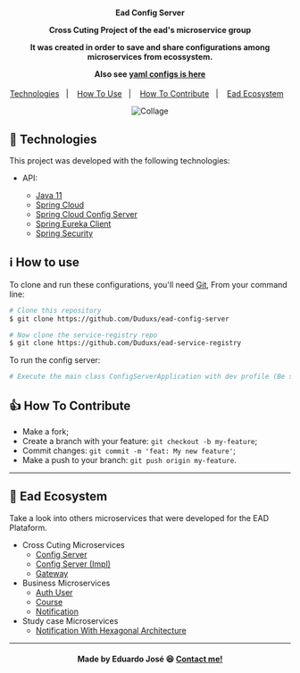 <h4 align="center">
  <p>Ead Config Server</p>
  
  <p>Cross Cuting Project of the ead's microservice group</p>
  
  <p>It was created in order to save and share configurations among microservices from ecossystem.</p>
  
  <p>Also see <a href="https://github.com/Duduxs/ead-config-server-repo">yaml configs is here</p>
  
</h4>

<p align="center">
  <a href="#rocket-technologies">Technologies</a>&nbsp;&nbsp;&nbsp;|&nbsp;&nbsp;&nbsp;
  <a href="#information_source-how-to-use">How To Use</a>&nbsp;&nbsp;&nbsp;|&nbsp;&nbsp;&nbsp;
  <a href="#thumbsup-how-to-contribute">How To Contribute</a>&nbsp;&nbsp;&nbsp;|&nbsp;&nbsp;&nbsp;
  <a href="#handshake-ead-ecosystem">Ead Ecosystem</a>&nbsp;&nbsp;&nbsp;
</p>

<p align="center">
<img alt="Collage" src="https://ik.imagekit.io/27ewoxssse/ead-config-server__fUK5Mj6j.png?ik-sdk-version=javascript-1.4.3&updatedAt=1651447622406"> 
</p>

## :rocket: Technologies

This project was developed with the following technologies:

- API:

  - [Java 11](https://www.oracle.com/java/technologies/javase/jdk11-archive-downloads.html)
  - [Spring Cloud](https://spring.io/projects/spring-cloud)
  - [Spring Cloud Config Server](https://spring.io/projects/spring-cloud-config#overview)
  - [Spring Eureka Client](https://cloud.spring.io/spring-cloud-netflix/multi/multi__service_discovery_eureka_clients.html)
  - [Spring Security](https://spring.io/projects/spring-security)

## :information_source: How to use
To clone and run these configurations, you'll need [Git](https://git-scm.com), From your command line:

```bash
# Clone this repository
$ git clone https://github.com/Duduxs/ead-config-server

# Now clone the service-registry repo
$ git clone https://github.com/Duduxs/ead-service-registry
```

To run the config server:

```bash
# Execute the main class ConfigServerApplication with dev profile (Be sure to have already service registry up) 
```

## :thumbsup: How To Contribute

-  Make a fork;
-  Create a branch with your feature: `git checkout -b my-feature`;
-  Commit changes: `git commit -m 'feat: My new feature'`;
-  Make a push to your branch: `git push origin my-feature`.

---

## :handshake: Ead Ecosystem
Take a look into others microservices that were developed for the EAD Plataform.
 
 - Cross Cuting Microservices
    - <a href="https://github.com/Duduxs/ead-config-server-repo">Config Server</a>
    - <a href="https://github.com/Duduxs/ead-config-server">Config Server (Impl)</a>
    - <a href="https://github.com/Duduxs/ead-api-gateway">Gateway</a>
- Business Microservices
    - <a href="https://github.com/Duduxs/ead-authuser">Auth User</a>
    - <a href="https://github.com/Duduxs/ead-course">Course</a>
    - <a href="https://github.com/Duduxs/ead-notification">Notification</a>
- Study case Microservices
    - <a href="https://github.com/Duduxs/ead-notification-hex">Notification With Hexagonal Architecture</a>
    
---

<h4 align="center">
    Made by Eduardo José 😆 <a href="https://www.linkedin.com/in/eduarddojose/" target="_blank">Contact me!</a>
</h4>
